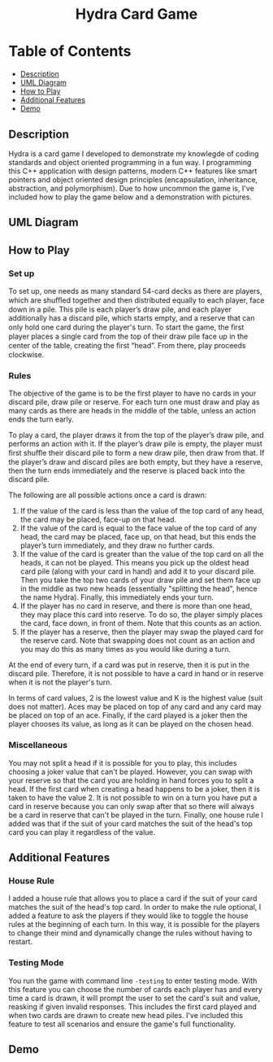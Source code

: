 <div align="center">

# Hydra Card Game

</div>

# Table of Contents

- [Description](#description)
- [UML Diagram](#uml-diagram)
- [How to Play](#how-to-play)
- [Additional Features](#additional-features)
- [Demo](#demo)

<a name="description"></a>
## Description
Hydra is a card game I developed to demonstrate my knowlegde of coding standards and object oriented programming in a fun way.
I programming this C++ application with design patterns, modern C++ features like smart pointers 
and object oriented design principles (encapsulation, inheritance, abstraction, and polymorphism). 
Due to how uncommon the game is, I've included how to play the game below and a demonstration with pictures.

<a name="uml-diagram"></a>
## UML Diagram

<a name="how-to-play"></a>
## How to Play

### Set up
To set up, one needs as many standard 54-card decks as there are players, which are shuﬄed together and then distributed equally to each player, face down in a pile. 
This pile is each player’s draw pile, and each player additionally has a discard pile, which starts empty, and a reserve that can only hold one card during the player's turn. 
To start the game, the ﬁrst player places a single card from the top of their draw pile face up in the center of the table, creating the ﬁrst “head”. 
From there, play proceeds clockwise. 

### Rules
The objective of the game is to be the first player to have no cards in your discard pile, draw pile or reserve. 
For each turn one must draw and play as many cards as there are heads in the middle of the table, unless an action ends the turn early. 

To play a card, the player draws it from the top of the player’s draw pile, and performs an action with it. 
If the player’s draw pile is empty, the player must ﬁrst shuﬄe their discard pile to form a new draw pile, then draw from that. 
If the player’s draw and discard piles are both empty, but they have a reserve, then the turn ends immediately and the reserve is placed back into the discard pile. 

The following are all possible actions once a card is drawn:
1. If the value of the card is less than the value of the top card of any head, the card may be placed, face-up on that head.
2. If the value of the card is equal to the face value of the top card of any head, the card may be placed, face up, on that head, but this ends the player’s turn immediately, and they draw no further cards.
3. If the value of the card is greater than the value of the top card on all the heads, it can not be played. This means you pick up the oldest head card pile (along with your card in hand) and add it to your discard pile. 
Then you take the top two cards of your draw pile and set them face up in the middle as two new heads (essentially "splitting the head", hence the name Hydra). Finally, this immediately ends your turn.
4. If the player has no card in reserve, and there is more than one head, they may place this card into reserve. To do so, the player simply places the card, face down, in front of them. Note that this counts as an action.
5. If the player has a reserve, then the player may swap the played card for the reserve card. Note that swapping does not count as an action and you may do this as many times as you would like during a turn.

At the end of every turn, if a card was put in reserve, then it is put in the discard pile.
Therefore, it is not possible to have a card in hand or in reserve when it is not the player's turn.

In terms of card values, 2 is the lowest value and K is the highest value (suit does not matter).
Aces may be placed on top of any card and any card may be placed on top of an ace.
Finally, if the card played is a joker then the player chooses its value, as long as it can be played on the chosen head. 

### Miscellaneous

You may not split a head if it is possible for you to play, this includes choosing a joker value that can't be played. 
However, you can swap with your reserve so that the card you are holding in hand forces you to split a head.
If the first card when creating a head happens to be a joker, then it is taken to have the value 2.
It is not possible to win on a turn you have put a card in reserve because you can only swap after that so there will always be a card in reserve that can't be played in the turn.
Finally, one house rule I added was that if the suit of your card matches the suit of the head's top card you can play it regardless of the value. 

<a name="additional-features"></a>
## Additional Features

### House Rule

I added a house rule that allows you to place a card if the suit of your card matches the suit of the head's top card.
In order to make the rule optional, I added a feature to ask the players if they would like to toggle the house rules at the beginning of each turn.
In this way, it is possible for the players to change their mind and dynamically change the rules without having to restart. 

### Testing Mode

You run the game with command line `-testing` to enter testing mode. With this feature you can choose the number of cards each player has and 
every time a card is drawn, it will prompt the user to set the card's suit and value, reasking if given invalid responses. 
This includes the first card played and when two cards are drawn to create new head piles. 
I've included this feature to test all scenarios and ensure the game's full functionality. 

<a name="demo"></a>
## Demo 



